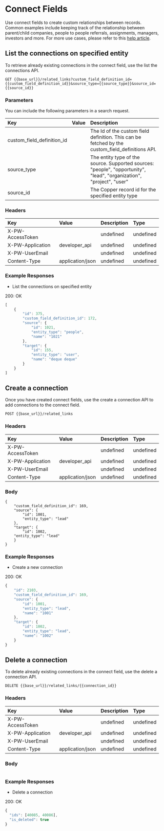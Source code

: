 # Connect Fields

Use connect fields to create custom relationships between records. Common examples include keeping track of the relationship between parent/child companies, people to people referrals, assignments, managers, investors and more. For more use cases, please refer to this [help article](https://support.copper.com/hc/en-us/articles/360001739248-Working-with-Connect-Fields).

## List the connections on specified entity

To retrieve already existing connections in the connect field, use the list the connections API.

`GET {{base_url}}/related_links?custom_field_definition_id={{custom_field_definition_id}}&source_type={{source_type}}&source_id={{source_id}}`

### Parameters

You can include the following parameters in a search request.

| Key | Value | Description |
| :--- | :--- | :--- |
| custom\_field\_definition\_id |  | The Id of the custom field definition. This can be fetched by the custom\_field\_definitions API. |
| source\_type |  | The entity type of the source. Supported sources: "people", "opportunity", "lead", "organization", "project", "user" |
| source\_id |  | The Copper record id for the specified entity type |

### Headers

| Key | Value | Description | Type |
| :--- | :--- | :--- | :--- |
| X-PW-AccessToken |  | undefined | undefined |
| X-PW-Application | developer\_api | undefined | undefined |
| X-PW-UserEmail |  | undefined | undefined |
| Content-Type | application/json | undefined | undefined |

### Example Responses

* List the connections on specified entity

200: OK

```javascript
[
    {
        "id": 375,
        "custom_field_definition_id": 172,
        "source": {
            "id": 1021,
            "entity_type": "people",
            "name": "1021"
        },
        "target": {
            "id": 155,
            "entity_type": "user",
            "name": "deque deque"
        }
    }
]
```

## Create a connection

Once you have created connect fields, use the create a connection API to add connections to the connect field.

`POST {{base_url}}/related_links`

### Headers

| Key | Value | Description | Type |
| :--- | :--- | :--- | :--- |
| X-PW-AccessToken |  | undefined | undefined |
| X-PW-Application | developer\_api | undefined | undefined |
| X-PW-UserEmail |  | undefined | undefined |
| Content-Type | application/json | undefined | undefined |

### Body

```text
{
    "custom_field_definition_id": 169, 
    "source": {
        "id": 1001,
        "entity_type": "lead"
    }, 
    "target": {
        "id": 1002, 
    "entity_type": "lead"
    }
}
```

### Example Responses

* Create a new connection

200: OK

```javascript
{
    "id": 2103,
    "custom_field_definition_id": 169,
    "source": {
        "id": 1001,
        "entity_type": "lead",
        "name": "1001"
    },
    "target": {
        "id": 1002,
        "entity_type": "lead",
        "name": "1002"
    }
}
```

## Delete a connection

To delete already existing connections in the connect field, use the delete a connection API.

`DELETE {{base_url}}/related_links/{{connection_id}}`

### Headers

| Key | Value | Description | Type |
| :--- | :--- | :--- | :--- |
| X-PW-AccessToken |  | undefined | undefined |
| X-PW-Application | developer\_api | undefined | undefined |
| X-PW-UserEmail |  | undefined | undefined |
| Content-Type | application/json | undefined | undefined |

### Body

```text

```

### Example Responses

* Delete a connection

200: OK

```javascript
{
  "ids": [40085, 40086],
  "is_deleted": true
}
```

